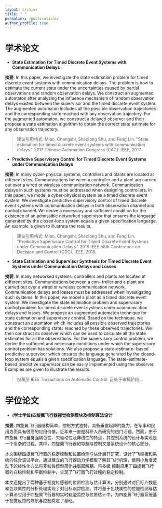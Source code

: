 ```yaml
---
layout: archive
title: " "
permalink: /publications/
author_profile: true
---
```


# 学术论文

- **State Estimation for Timed Discrete Event Systems with Communication Delays**

**摘要**: In this paper, we investigate the state estimation problem for timed discrete event systems with communication delays. The problem is how to estimate the current state under the uncertainties caused by partial observations and random observation delays. We construct an augmented automaton after analyzing the influence mechanism of random observation delays existed between the supervisor and the timed discrete event system. The augmented automaton includes all the possible observation trajectories and the corresponding state reached with any observation trajectory. For the augmented automaton, we construct a delayed observer and then propose a state estimation algorithm to obtain the correct state estimate for any observation trajectory.

> 建议引用格式: Miao, Chengshi, Shaolong Shu, and Feng Lin. "State estimation for timed discrete event systems with communication delays." 2017 Chinese Automation Congress (CAC). IEEE, 2017.


- **Predictive Supervisory Control for Timed Discrete Event Systems under Communication Delays**

**摘要**: In many cyber-physical systems, controllers and plants are located at different sites. Communications between a controller and a plant are carried out over a wired or wireless communication network. Communication delays in such systems must be addressed when designing controllers. In this paper, we model a cyber-physical system as a timed discrete event system. We investigate predictive supervisory control of timed discrete event systems with communication delays in both observation channel and control channel. We derive a necessary and sufficient condition for the existence of an admissible networked supervisor that ensures the language generated by the closed-loop system equals a given specification language. An example is given to illustrate the results.

> 建议引用格式: Miao, Chengshi, Shaolong Shu, and Feng Lin. "Predictive Supervisory Control for Timed Discrete Event Systems under Communication Delays." 2019 IEEE 58th Conference on Decision and Control (CDC). IEEE, 2019.

- **State Estimation and Supervisor Synthesis for Timed Discrete Event Systems under Communication Delays and Losses**

**摘要**: In many networked systems, controllers and plants are located at different sites. Communications between a con- troller and a plant are carried out over a wired or wireless communication network. Communication delays and losses must be addressed when investigating such systems. In this paper, we model a plant as a timed discrete event system. We investigate the state estimation problem and supervisory control problem for timed discrete event systems under communication delays and losses. We propose an augmented automaton technique for state estimation and supervisory control. Based on the technique, we construct an automaton which includes all possible observed trajectories and the corresponding states reached by these observed trajectories. We then construct its observer which can be used to calculate all the state estimates for all the observations. For the supervisory control problem, we derive the sufficient and necessary conditions under which the supervisory control problem has solutions. We also propose a state-estimate- based predictive supervisor which ensures the language generated by the closed-loop system equals a given specification language. The state-estimate-based predictive supervisor can be easily implemented using the observer. Examples are given to illustrate the results.

> 投稿至 IEEE Trasactions on Automatic Control. 正处于审稿阶段...

# 学位论文

- **(学士学位)四旋翼飞行器视觉检测模块及控制算法设计**

**摘要**: 四旋翼飞行器结构简单，控制方式独特，具备垂直起降的能力，在军事和民用方面具有很高的应用价值，近年来一直是科研人员研究的热门话题。然而，由于四旋翼飞行自身强耦合性、欠驱动性及非线性的特点，其控制系统的设计与实现是一个复杂的过程。其中，四旋翼飞行器的导航与控制又是系统设计的核心部分。

本文围绕四旋翼飞行器的稳定控制和位置检测与估计展开研究，设计了飞控板和系统的综合调试平台。通过建立的飞行器动力学模型了解其飞行机理，使用小角度波动下的线性化方法将非线性模型简化并局部解耦，将多级 控制应用于四旋翼飞行器的自稳控制和平衡控制中，实现了飞行器飞行过程的稳定控制。

本文还提出了两种基于视觉传感器的位置检测与估计算法，分别通过对目标点数量和色块属性的分析处理实现了对目标跟踪检测。并将基于色块属性的位置检测与估计算法应用于四旋翼飞行器的实时轨迹监控与位置估计中，为四旋翼飞行器系统基于视觉反馈的导航与控制奠定了基础。
